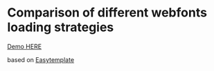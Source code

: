Comparison of different webfonts loading strategies
=============

[Demo HERE](timonbandit.github.io/webfonts)


based on [Easytemplate](https://github.com/timonbandit/easytemplate)
